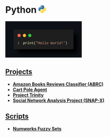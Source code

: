 # Python <a href="https://www.python.org/" title="Python"><img src="media/images/python-logo.png" width=24/></a>

<img src="media/images/hello_world.png" alt="example" width="240"/></img>

## [Projects](Projects)

- **[Amazon Books Reviews Classifier (ABRC)](projects/ABRC)**
- **[Cart Pole Agent](projects/cart-pole-agent)**
- **[Project Trinity](projects/project-trinity)**
- **[Social Network Analysis Project (SNAP-X)](projects/SNAP-X)**

## [Scripts](Scripts)

- **[Numworks Fuzzy Sets](scripts/numworks-graphic-calculator/fuzzy_sets.py)**
